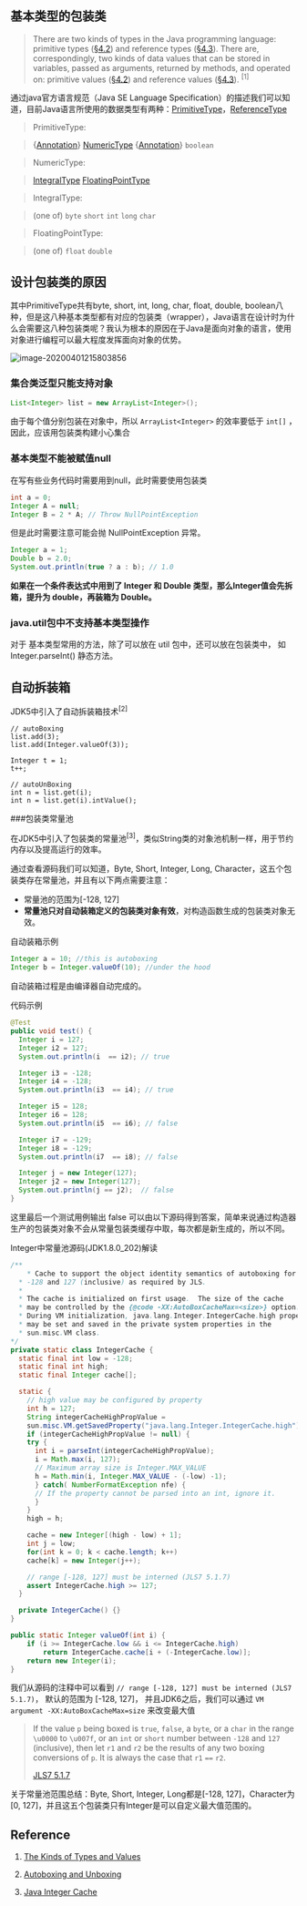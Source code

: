 ## 基本类型的包装类

> There are two kinds of types in the Java programming language: primitive types ([§4.2](https://docs.oracle.com/javase/specs/jls/se14/html/jls-4.html#jls-4.2)) and reference types ([§4.3](https://docs.oracle.com/javase/specs/jls/se14/html/jls-4.html#jls-4.3)). There are, correspondingly, two kinds of data values that can be stored in variables, passed as arguments, returned by methods, and operated on: primitive values ([§4.2](https://docs.oracle.com/javase/specs/jls/se14/html/jls-4.html#jls-4.2)) and reference values ([§4.3](https://docs.oracle.com/javase/specs/jls/se14/html/jls-4.html#jls-4.3)). <sup>[1]</sup>

通过java官方语言规范（Java SE Language Specification）的描述我们可以知道，目前Java语言所使用的数据类型有两种：[PrimitiveType](https://docs.oracle.com/javase/specs/jls/se14/html/jls-4.html#jls-PrimitiveType)，[ReferenceType](https://docs.oracle.com/javase/specs/jls/se14/html/jls-4.html#jls-ReferenceType)

> PrimitiveType:

> {[Annotation](https://docs.oracle.com/javase/specs/jls/se14/html/jls-9.html#jls-Annotation)} [NumericType](https://docs.oracle.com/javase/specs/jls/se14/html/jls-4.html#jls-NumericType)
> {[Annotation](https://docs.oracle.com/javase/specs/jls/se14/html/jls-9.html#jls-Annotation)} `boolean`

> NumericType:

> [IntegralType](https://docs.oracle.com/javase/specs/jls/se14/html/jls-4.html#jls-IntegralType)
> [FloatingPointType](https://docs.oracle.com/javase/specs/jls/se14/html/jls-4.html#jls-FloatingPointType)

> IntegralType:

> (one of)
> `byte` `short` `int` `long` `char`

> FloatingPointType:

> (one of)
> `float` `double`

## 设计包装类的原因

其中PrimitiveType共有byte, short, int, long, char, float, double, boolean八种，但是这八种基本类型都有对应的包装类（wrapper），Java语言在设计时为什么会需要这八种包装类呢？我认为根本的原因在于Java是面向对象的语言，使用对象进行编程可以最大程度发挥面向对象的优势。

![image-20200401215803856](https://github.com/CornPrincess/Backend_Nodets/asserts/privimitivewrapper.png)

### 集合类泛型只能支持对象

```java
List<Integer> list = new ArrayList<Integer>(); 
```

由于每个值分别包装在对象中，所以 `ArrayList<Integer>` 的效率要低于 `int[]` ，因此，应该用包装类构建小心集合

### 基本类型不能被赋值null

在写有些业务代码时需要用到null，此时需要使用包装类

```java
int a = 0;
Integer A = null;
Integer B = 2 * A; // Throw NullPointException
```

但是此时需要注意可能会抛 NullPointException 异常。

```java
Integer a = 1;
Double b = 2.0;
System.out.println(true ? a : b); // 1.0
```

**如果在一个条件表达式中用到了 Integer 和 Double 类型，那么Integer值会先拆箱，提升为 double，再装箱为 Double。**

### java.util包中不支持基本类型操作

对于 基本类型常用的方法，除了可以放在 util 包中，还可以放在包装类中， 如 Integer.parseInt() 静态方法。

## 自动拆装箱

JDK5中引入了自动拆装箱技术<sup>[2]</sup>

```
// autoBoxing
list.add(3);
list.add(Integer.valueOf(3)); 

Integer t = 1;
t++;

// autoUnBoxing
int n = list.get(i);
int n = list.get(i).intValue();
```

###包装类常量池

在JDK5中引入了包装类的常量池<sup>[3]</sup>，类似String类的对象池机制一样，用于节约内存以及提高运行的效率。

通过查看源码我们可以知道，Byte, Short, Integer, Long, Character，这五个包装类存在常量池，并且有以下两点需要注意：

- 常量池的范围为[-128, 127]
- **常量池只对自动装箱定义的包装类对象有效**，对构造函数生成的包装类对象无效。

自动装箱示例

```java
Integer a = 10; //this is autoboxing
Integer b = Integer.valueOf(10); //under the hood
```

自动装箱过程是由编译器自动完成的。

代码示例

```java
@Test
public void test() {
  Integer i = 127;
  Integer i2 = 127;
  System.out.println(i  == i2); // true

  Integer i3 = -128;
  Integer i4 = -128;
  System.out.println(i3  == i4); // true

  Integer i5 = 128;
  Integer i6 = 128;
  System.out.println(i5  == i6); // false

  Integer i7 = -129;
  Integer i8 = -129;
  System.out.println(i7  == i8); // false

  Integer j = new Integer(127);
  Integer j2 = new Integer(127);
  System.out.println(j == j2);  // false
}
```

这里最后一个测试用例输出 false 可以由以下源码得到答案，简单来说通过构造器生产的包装类对象不会从常量包装类缓存中取，每次都是新生成的，所以不同。



Integer中常量池源码(JDK1.8.0_202)解读

```java
/**
	* Cache to support the object identity semantics of autoboxing for values between
  * -128 and 127 (inclusive) as required by JLS.
  *
  * The cache is initialized on first usage.  The size of the cache
  * may be controlled by the {@code -XX:AutoBoxCacheMax=<size>} option.
  * During VM initialization, java.lang.Integer.IntegerCache.high property
  * may be set and saved in the private system properties in the
  * sun.misc.VM class.
*/
private static class IntegerCache {
  static final int low = -128;
  static final int high;
  static final Integer cache[];

  static {
    // high value may be configured by property
    int h = 127;
    String integerCacheHighPropValue =
    sun.misc.VM.getSavedProperty("java.lang.Integer.IntegerCache.high");
    if (integerCacheHighPropValue != null) {
    try {
      int i = parseInt(integerCacheHighPropValue);
      i = Math.max(i, 127);
      // Maximum array size is Integer.MAX_VALUE
      h = Math.min(i, Integer.MAX_VALUE - (-low) -1);
      } catch( NumberFormatException nfe) {
      // If the property cannot be parsed into an int, ignore it.
      }
  	}
    high = h;

    cache = new Integer[(high - low) + 1];
    int j = low;
    for(int k = 0; k < cache.length; k++)
    cache[k] = new Integer(j++);

    // range [-128, 127] must be interned (JLS7 5.1.7)
    assert IntegerCache.high >= 127;
  }

  private IntegerCache() {}
}
```

```java
public static Integer valueOf(int i) {
    if (i >= IntegerCache.low && i <= IntegerCache.high)
        return IntegerCache.cache[i + (-IntegerCache.low)];
    return new Integer(i);
}
```

我们从源码的注释中可以看到 `// range [-128, 127] must be interned (JLS7 5.1.7)`， 默认的范围为 [-128, 127]， 并且JDK6之后，我们可以通过 `VM argument -XX:AutoBoxCacheMax=size` 来改变最大值

> If the value `p` being boxed is `true`, `false`, a `byte`, or a `char` in the range `\u0000` to `\u007f`, or an `int` or `short` number between `-128` and `127` (inclusive), then let `r1` and `r2` be the results of any two boxing conversions of `p`. It is always the case that `r1` `==` `r2`.
>
> [JLS7 5.1.7](https://docs.oracle.com/javase/specs/jls/se7/html/jls-5.html#jls-5.1.7)

关于常量池范围总结：Byte, Short, Integer, Long都是[-128, 127]，Character为[0, 127]，并且这五个包装类只有Integer是可以自定义最大值范围的。

## Reference

1. [The Kinds of Types and Values](https://docs.oracle.com/javase/specs/jls/se14/html/jls-4.html#jls-4.1)
2. [Autoboxing and Unboxing](https://docs.oracle.com/javase/tutorial/java/data/autoboxing.html)

3. [Java Integer Cache](https://javapapers.com/java/java-integer-cache/)
